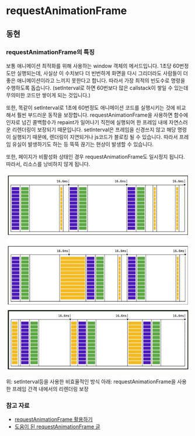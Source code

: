 # requestAnimationFrame

## 동현

### requestAnimationFrame의 특징

보통 애니메이션 최적화를 위해 사용하는 window 객체의 메서드입니다. 1초당 60번정도만 실행되는데, 사실상 이 수치보다 더 빈번하게 화면을 다시 그리더라도 사람들이 더 좋은 애니메이션이라고 느끼지 못한다고 합니다. 따라서 가장 최적의 빈도수로 명령을 수행하도록 돕습니다. (setInterval로 하면 60번보다 많은 callstack이 쌓일 수 있는데 무의미한 코드만 쌓이게 되는 것입니다.)

또한, 똑같이 setInterval로 1초에 60번정도 애니메이션 코드를 실행시키는 것에 비교해서 훨씬 부드러운 동작을 보장합니다. requestAnimationFrame을 사용하면 함수에 인자로 넘긴 콜백함수가 repaint가 일어나기 직전에 실행되어 한 프레임 내에 자연스러운 리렌더링이 보장되기 때문입니다. setInterval은 프레임을 신경쓰지 않고 해당 명령이 실행되기 때문에, 렌더링이 지연되거나 js코드가 블로킹 될 수 있습니다. 따라서 프레임 유실이 발생하기도 하는 등 뚝뚝 끊기는 현상이 발생할 수 있습니다.

또한, 페이지가 비활성화 상태인 경우 requestAnimationFrame도 일시정지 됩니다. 따라서, 리소스를 낭비하지 않게 됩니다.

![requestAnimationFrame1](../_image/requestAnimationFrame1.JPG)
![requestAnimationFrame2](../_image/requestAnimationFrame2.JPG)

위: setInterval등을 사용한 비효율적인 방식
아래: requestAnimationFrame을 사용한 프레임 간격 내에서의 리렌더링 보장

### 참고 자료

- [requestAnimationFrame 활용하기](https://simsimjae.tistory.com/402)
- [도움이 된 requestAnimationFrame 글](https://velog.io/@0715yk/HTML-requestAnimationFrame#:~:text=%ED%95%A0%20%EC%88%98%20%EC%9E%88%EB%8B%A4.-,requestAnimationFrame%EC%9D%98%20%EC%9B%90%EB%A6%AC,%EB%A6%AC%EB%A0%8C%EB%8D%94%EB%A7%81%EC%9D%84%20%ED%95%98%EA%B2%8C%EB%90%9C%EB%8B%A4.)